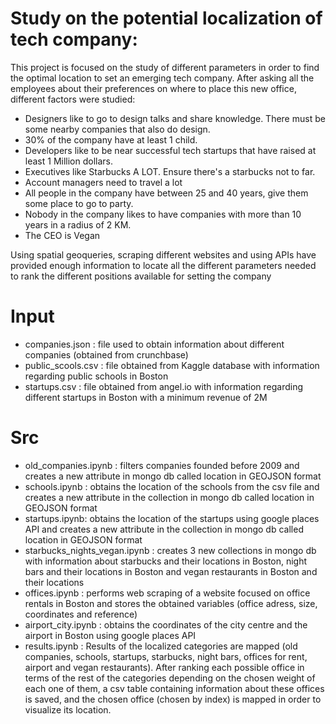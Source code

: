 # Study on the potential localization of tech company:

This project is focused on the study of different parameters in order to find the optimal location to set an emerging tech company.
After asking all the employees about their preferences on where to place this new office, different factors were studied:
-  Designers like to go to design talks and share knowledge. There must be some nearby companies that also do design.
- 30% of the company have at least 1 child.
- Developers like to be near successful tech startups that have raised at least 1 Million dollars.
- Executives like Starbucks A LOT. Ensure there's a starbucks not to far.
- Account managers need to travel a lot
- All people in the company have between 25 and 40 years, give them some place to go to party.
- Nobody in the company likes to have companies with more than 10 years in a radius of 2 KM.
- The CEO is Vegan

Using spatial geoqueries, scraping different websites and using APIs have provided enough information to locate all the different parameters needed to rank the different positions available for setting the company

# Input

- companies.json : file used to obtain information about different companies (obtained from crunchbase)
- public_scools.csv : file obtained from Kaggle database with information regarding public schools in Boston
- startups.csv :  file obtained from angel.io with information regarding different startups in Boston with a minimum revenue of 2M

# Src

- old_companies.ipynb : filters companies founded before 2009 and creates a new attribute in mongo db called location in GEOJSON format
- schools.ipynb : obtains the location of the schools from the csv file and creates a new attribute in the collection in mongo db called location in GEOJSON format
- startups.ipynb: obtains the location of the startups using google places API and creates a new attribute in the collection in mongo db called location in GEOJSON format
- starbucks_nights_vegan.ipynb : creates 3 new collections in mongo db with information about starbucks and their locations in Boston, night bars and their locations in Boston and vegan restaurants in Boston and their locations
- offices.ipynb : performs web scraping of a website focused on office rentals in Boston and stores the obtained variables (office adress, size, coordinates and reference)
- airport_city.ipynb : obtains the coordinates of the city centre and the airport in Boston using google places API
- results.ipynb : Results of the localized categories are mapped (old companies, schools, startups, starbucks, night bars, offices for rent, airport and vegan restaurants). After ranking each possible office in terms of the rest of the categories depending on the chosen weight of each one of them, a csv table containing information about these offices is saved, and the chosen office (chosen by index) is mapped  in order to visualize its location.